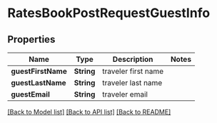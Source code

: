 # RatesBookPostRequestGuestInfo

## Properties
Name | Type | Description | Notes
------------ | ------------- | ------------- | -------------
**guestFirstName** | **String** | traveler first name | 
**guestLastName** | **String** | traveler last name | 
**guestEmail** | **String** | traveler email | 

[[Back to Model list]](../README.md#documentation-for-models) [[Back to API list]](../README.md#documentation-for-api-endpoints) [[Back to README]](../README.md)



